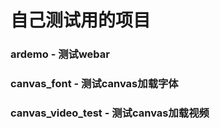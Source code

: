 # 自己测试用的项目

### ardemo - 测试webar
### canvas_font - 测试canvas加载字体
### canvas_video_test - 测试canvas加载视频
